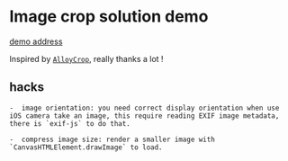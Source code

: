 # Image crop solution demo

[demo address](https://venecy.github.io/image-crop/)


Inspired by [`AlloyCrop`](https://github.com/AlloyTeam/AlloyCrop), really thanks a lot !

## hacks

    -  image orientation: you need correct display orientation when use iOS camera take an image, this require reading EXIF image metadata, there is `exif-js` to do that.

    -  compress image size: render a smaller image with `CanvasHTMLElement.drawImage` to load.